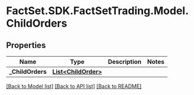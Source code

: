 # FactSet.SDK.FactSetTrading.Model.ChildOrders

## Properties

Name | Type | Description | Notes
------------ | ------------- | ------------- | -------------
**_ChildOrders** | [**List&lt;ChildOrder&gt;**](ChildOrder.md) |  | 

[[Back to Model list]](../README.md#documentation-for-models) [[Back to API list]](../README.md#documentation-for-api-endpoints) [[Back to README]](../README.md)

